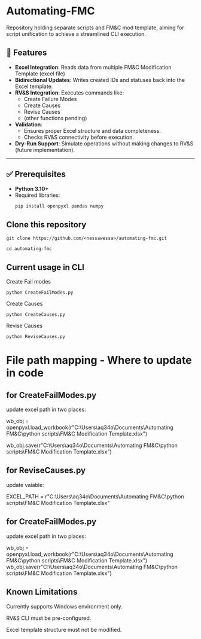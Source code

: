 # Automating-FMC
Repository holding separate scripts and FM&amp;C mod template, aiming for script unification to achieve a streamlined CLI execution.

## 📌 Features
- **Excel Integration**: Reads data from multiple FM&amp;C Modification Template (excel file)
- **Bidirectional Updates**: Writes created IDs and statuses back into the Excel template.
- **RV&S Integration**: Executes commands like:
  - Create Failure Modes
  - Create Causes
  - Revise Causes
  - (other functions pending)
- **Validation**:
  - Ensures proper Excel structure and data completeness.
  - Checks RV&S connectivity before execution.
- **Dry-Run Support**: Simulate operations without making changes to RV&S (future implementation).

---

## ✅ Prerequisites
- **Python 3.10+**
- Required libraries:
  ```bash
  pip install openpyxl pandas numpy

## Clone this repository
    git clone https://github.com/<nessawessa>/automating-fmc.git
    
    cd automating-fmc

## Current usage in CLI
Create Fail modes 

    python CreateFailModes.py
          
Create Causes 

    python CreateCauses.py

Revise Causes

    python ReviseCauses.py


# File path mapping - Where to update in code

## for CreateFailModes.py

update excel path in two places:

wb_obj = openpyxl.load_workbook(r"C:\Users\aq34o\Documents\Automating FM&C\python scripts\FM&C Modification Template.xlsx")

wb_obj.save(r"C:\Users\aq34o\Documents\Automating FM&C\python scripts\FM&C Modification Template.xlsx")

## for ReviseCauses.py
update vaiable:

EXCEL_PATH = r"C:\Users\aq34o\Documents\Automating FM&C\python scripts\FM&C Modification Template.xlsx"

## for CreateFailModes.py
update excel path in two places:

wb_obj = openpyxl.load_workbook(r"C:\Users\aq34o\Documents\Automating FM&C\python scripts\FM&C Modification Template.xlsx")
wb_obj.save(r"C:\Users\aq34o\Documents\Automating FM&C\python scripts\FM&C Modification Template.xlsx")

## Known Limitations

Currently supports Windows environment only.

RV&S CLI must be pre-configured.

Excel template structure must not be modified.

    
